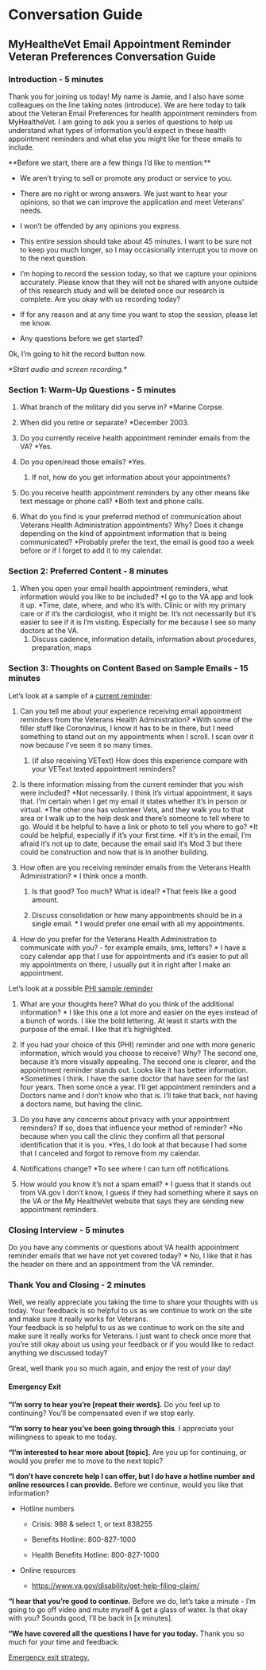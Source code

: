 # Conversation Guide
## MyHealtheVet Email Appointment Reminder Veteran Preferences Conversation Guide

### Introduction - 5 minutes

Thank you for joining us today! My name is Jamie, and I also have some colleagues on the line taking notes (introduce). We are here today to talk about the Veteran Email Preferences for health appointment reminders from MyHealtheVet. I am going to ask you a series of questions to help us understand what types of information you’d expect in these health appointment reminders and what else you might like for these emails to include. 

\*\*Before we start, there are a few things I’d like to mention:\*\*

- We aren’t trying to sell or promote any product or service to you.

- There are no right or wrong answers. We just want to hear your opinions, so that we can improve the application and meet Veterans’ needs.

- I won’t be offended by any opinions you express.

- This entire session should take about 45 minutes. I want to be sure not to keep you much longer, so I may occasionally interrupt you to move on to the next question.

- I’m hoping to record the session today, so that we capture your opinions accurately.  Please know that they will not be shared with anyone outside of this research study and will be deleted once our research is complete. Are you okay with us recording today?

- If for any reason and at any time you want to stop the session, please let me know.

- Any questions before we get started?

Ok, I’m going to hit the record button now. 

_\*Start audio and screen recording.\*_

### Section 1: Warm-Up Questions - 5 minutes

1. What branch of the military did you serve in? *Marine Corpse.

2. When did you retire or separate? *December 2003.

3. Do you currently receive health appointment reminder emails from the VA? *Yes.

4. Do you open/read those emails? *Yes.

   1. If not, how do you get information about your appointments? 

5. Do you receive health appointment reminders by any other means like text message or phone call? *Both text and phone calls. 

6. What do you find is your preferred method of communication about Veterans Health Administration appointments? Why? Does it change depending on the kind of appointment information that is being communicated? *Probably prefer the text, the email is good too a week before or if I forget to add it to my calendar. 



### Section 2: Preferred Content - 8 minutes

1. When you open your email health appointment reminders, what information would you like to be included? *I go to the VA app and look it up. 
*Time, date, where, and who it’s with. Clinic or with my primary care or if it’s the cardiologist, who it might be. It’s not necessarily but it’s easier to see if it is I’m visiting. Especially for me because I see so many doctors at the VA. 
   1. Discuss cadence, information details, information about procedures, preparation, maps

### Section 3: Thoughts on Content Based on Sample Emails - 15 minutes

Let’s look at a sample of a [current reminder](https://github.com/department-of-veterans-affairs/va.gov-team/blob/master/products/vetext/product/research/2025-01-VEText-MyHealtheVet-email-appointment-reminder-content-research/current-mhv-emailmockup.md):

1. Can you tell me about your experience receiving email appointment reminders from the Veterans Health Administration? *With some of the filler stuff like Coronavirus, I know it has to be in there, but I need something to stand out on my appointments when I scroll. I scan over it now because I’ve seen it so many times. 

   1. (if also receiving VEText) How does this experience compare with your VEText texted appointment reminders?

2. Is there information missing from the current reminder that you wish were included? *Not necessarily. I think it’s virtual appointment, it says that. I’m certain when I get my email it states whether it’s in person or virtual. 
*The other one has volunteer Vets, and they walk you to that area or I walk up to the help desk and there’s someone to tell where to go. 
Would it be helpful to have a link or photo to tell you where to go? *It could be helpful, especially if it’s your first time. 
*If it’s in the email, I’m afraid it’s not up to date, because the email said it’s Mod 3 but there could be construction and now that is in another building. 
3. How often are you receiving reminder emails from the Veterans Health Administration? * I think once a month. 

   1. Is that good? Too much? What is ideal? *That feels like a good amount. 

   2. Discuss consolidation or how many appointments should be in a single email. * I would prefer one email with all my appointments. 

4. How do you prefer for the Veterans Health Administration to communicate with you? - for example emails, sms, letters? * I have a cozy calendar app that I use for appointments and it’s easier to put all my appointments on there, I usually put it in right after I make an appointment. 

Let’s look at a possible [PHI sample reminder](https://github.com/department-of-veterans-affairs/va.gov-team/blob/master/products/vetext/product/research/2025-01-VEText-MyHealtheVet-email-appointment-reminder-content-research/Pending-MHV-PHI-emailmockup.md)

1. What are your thoughts here? What do you think of the additional information? * I like this one a lot more and easier on the eyes instead of a bunch of words. I like the bold lettering. At least it starts with the purpose of the email. I like that it’s highlighted. 

2. If you had your choice of this (PHI) reminder and one with more generic information, which would you choose to receive? Why? The second one, because it’s more visually appealing. The second one is clearer, and the appointment reminder stands out. Looks like it has better information. 
*Sometimes I think. I have the same doctor that have seen for the last four years. Then some once a year. I’ll get appointment reminders and a Doctors name and I don’t know who that is. I’ll take that back, not having a doctors name, but having the clinic. 

3. Do you have any concerns about privacy with your appointment reminders? If so, does that influence your method of reminder? *No because when you call the clinic they confirm all that personal identification that it is you. 
*Yes, I do look at that because I had some that I canceled and forgot to remove from my calendar. 
4. Notifications change? *To see where I can turn off notifications. 
5. How would you know it’s not a spam email? * I guess that it stands out from VA.gov I don’t know, I guess if they had something where it says on the VA or the My HealtheVet website that says they are sending new appointment reminders. 
### Closing Interview - 5 minutes

Do you have any comments or questions about VA health appointment reminder emails that we have not yet covered today? * No, I like that it has the header on there and an appointment from the VA reminder. 

### Thank You and Closing - 2 minutes

Well, we really appreciate you taking the time to share your thoughts with us today. Your feedback is so helpful to us as we continue to work on the site and make sure it really works for Veterans.\
Your feedback is so helpful to us as we continue to work on the site and make sure it really works for Veterans. I just want to check once more that you’re still okay about us using your feedback or if you would like to redact anything we discussed today?

Great, well thank you so much again, and enjoy the rest of your day!



#### Emergency Exit

**“I’m sorry to hear you’re \[repeat their words].** Do you feel up to continuing? You’ll be compensated even if we stop early.

**“I’m sorry to hear you’ve been going through this**. I appreciate your willingness to speak to me today.

**“I’m interested to hear more about \[topic].** Are you up for continuing, or would you prefer me to move to the next topic?

**“I don’t have concrete help I can offer, but I do have a hotline number and online resources I can provide.** Before we continue, would you like that information?

- Hotline numbers

  - Crisis: 988 & select 1, or text 838255

  - Benefits Hotline: 800-827-1000

  - Health Benefits Hotline: 800-827-1000

- Online resources

  - <https://www.va.gov/disability/get-help-filing-claim/>

**“I hear that you’re good to continue.** Before we do, let’s take a minute - I’m going to go off video and mute myself & get a glass of water. Is that okay with you? Sounds good, I’ll be back in \[x minutes].

**“We have covered all the questions I have for you today.** Thank you so much for your time and feedback.

[Emergency exit strategy.](https://depo-platform-documentation.scrollhelp.site/research-design/Research-Safety-and-Emergency-Exit-Strategies.2143649793.html#ResearchSafetyandEmergencyExitStrategies-Sampleexitstrategies)
